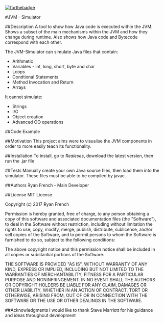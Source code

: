 
[![forthebadge](http://forthebadge.com/images/badges/60-percent-of-the-time-works-every-time.svg)](http://forthebadge.com)

#JVM - Simulator

##Description
A tool to show how Java code is executed within the JVM. Shows a subset of the main mechanisms within the JVM and how they change during runtime. Also shows how Java code and Bytecode correspond with each other. 

The JVM-Simulator can simulate Java files that contain:
* Arithmetic
* Variables - int, long, short, byte and char
* Loops
* Condtional Statements
* Method Invocation and Return
* Arrays

It cannot simulate:
* Strings
* I/O
* Object creation
* Advanced OO operations


##Code Example

##Motivation
This project aims were to visualise the JVM components in order to more easily teach its functionality. 

##Installation
To install, go to *Realeses*, download the latest version, then run the .jar file

##Tests
Manually create your own Java source files, then load them into the simulator. These files must be able to be compiled by javac.

##Authors
Ryan French - Main Developer

##License
MIT License

Copyright (c) 2017 Ryan French

Permission is hereby granted, free of charge, to any person obtaining a copy
of this software and associated documentation files (the "Software"), to deal
in the Software without restriction, including without limitation the rights
to use, copy, modify, merge, publish, distribute, sublicense, and/or sell
copies of the Software, and to permit persons to whom the Software is
furnished to do so, subject to the following conditions:

The above copyright notice and this permission notice shall be included in all
copies or substantial portions of the Software.

THE SOFTWARE IS PROVIDED "AS IS", WITHOUT WARRANTY OF ANY KIND, EXPRESS OR
IMPLIED, INCLUDING BUT NOT LIMITED TO THE WARRANTIES OF MERCHANTABILITY,
FITNESS FOR A PARTICULAR PURPOSE AND NONINFRINGEMENT. IN NO EVENT SHALL THE
AUTHORS OR COPYRIGHT HOLDERS BE LIABLE FOR ANY CLAIM, DAMAGES OR OTHER
LIABILITY, WHETHER IN AN ACTION OF CONTRACT, TORT OR OTHERWISE, ARISING FROM,
OUT OF OR IN CONNECTION WITH THE SOFTWARE OR THE USE OR OTHER DEALINGS IN THE
SOFTWARE.

##Acknowledgments
I would like to thank Steve Marriott for his guidance and ideas throughout development


